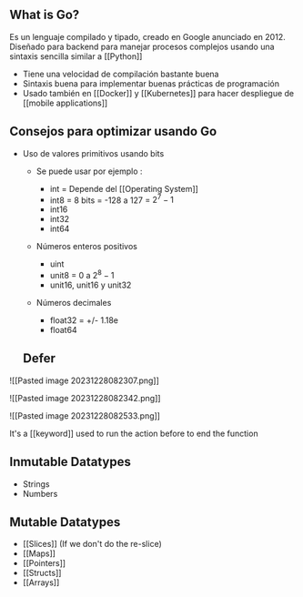 
## What is Go?

Es un lenguaje compilado y tipado, creado en Google anunciado en 2012. Diseñado para backend para manejar procesos complejos usando una sintaxis sencilla similar a [[Python]]

* Tiene una velocidad de compilación bastante buena
* Sintaxis buena para implementar buenas prácticas de programación
* Usado también en [[Docker]] y [[Kubernetes]] para hacer despliegue de [[mobile applications]]



## Consejos para optimizar usando Go

* Uso de valores primitivos usando bits
	* Se puede usar por ejemplo :
		* int = Depende del [[Operating System]]
		* int8 = 8 bits = -128 a 127 = $2^{7} - 1$
		* int16
		* int32
		* int64

	 * Números enteros positivos
		* uint
		* unit8 = 0 a $2^{8} - 1$
		* unit16, unit16 y unit32

	* Números decimales
		* float32 = +/- 1.18e
		* float64

	## Defer

![[Pasted image 20231228082307.png]]

![[Pasted image 20231228082342.png]]

![[Pasted image 20231228082533.png]]



It's a [[keyword]] used to run the action before to end the function


## Inmutable Datatypes

* Strings
* Numbers

## Mutable Datatypes

* [[Slices]] (If we don't do the re-slice)
* [[Maps]]
* [[Pointers]]
* [[Structs]]
* [[Arrays]]
